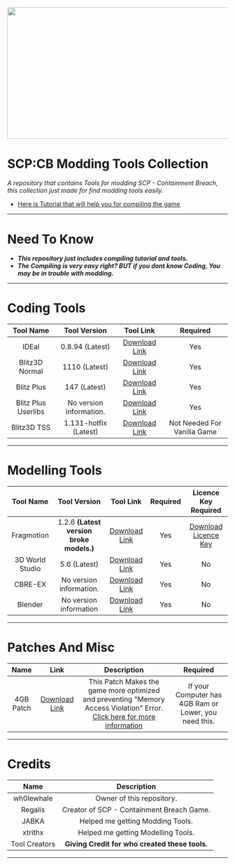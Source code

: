 ## <img src="https://github.com/WH0LEWHALE/scp-mt-collection/assets/146978592/45d426ea-14f8-4cdd-a011-471ad3f04050" width="1280" height="300">

# SCP:CB Modding Tools Collection

_A repository that contains Tools for modding SCP - Containment Breach, this collection just made for find modding tools easily._
- [Here is Tutorial that will help you for compiling the game](/scp-mt-collection/wiki/Tutorial)
***

# Need To Know
  - ___This repository just includes compiling tutorial and tools.___
  - ___The Compiling is very easy right? BUT if you dont know Coding, You may be in trouble with modding.___
***
</div>

# Coding Tools
| Tool Name | Tool Version  | Tool Link | Required |
| :--:         | :--:   |          :--: |          :--: |
| IDEal   | 0.8.94 (Latest) | [Download Link](/scp-mt-collection/blob/main/Coding/IDEal_0.8.94_setup.exe)| Yes|
| Blitz3D Normal | 1110 (Latest) | [Download Link](/scp-mt-collection/blob/main/Coding/Blitz3DSetup1110.exe)| Yes|
| Blitz Plus | 147 (Latest) | [Download Link](/scp-mt-collection/blob/main/Coding/BlitzPlusSetup147.exe)| Yes|
| Blitz Plus Userlibs | No version information. | [Download Link](/scp-mt-collection/blob/main/Coding/userlibs_BlitzPlus.zip)| Yes|
| Blitz3D TSS | 1.131-hotfix (Latest) | [Download Link](/scp-mt-collection/blob/main/Coding/Blitz3DTSS.zip)| Not Needed For Vanilla Game|
***
# Modelling Tools
| Tool Name | Tool Version  | Tool Link | Required | Licence Key Required |
| :--:         | :--:   |          :--: |          :--: | :--: |
| Fragmotion | 1.2.6 **(Latest version broke models.)** | [Download Link](/scp-mt-collection/blob/main/Modelling/fragmotion_126.zip) | Yes| [Download Licence Key](/scp-mt-collection/blob/main/Modelling/fragmotion%20licence%20key.zip)| No |
| 3D World Studio | 5.6 (Latest) | [Download Link](/scp-mt-collection/blob/main/Modelling/3dworldstudio5.6.exe)| Yes| No |
| CBRE-EX | No version information. | [Download Link](/scp-mt-collection/blob/main/Coding/BlitzPlusSetup147.exe)| Yes| No|
| Blender | No version information | [Download Link](https://blender.org/download/)| Yes| No|

***
# Patches And Misc
| Name | Link | Description | Required 
| :--:      |          :--: | :--: | :--: |
| 4GB Patch | [Download Link](/scp-mt-collection/blob/main/4gb_patch.exe) | This Patch Makes the game more optimized and preventing "Memory Access Violation" Error. [Click here for more information](/scp-mt-collection/wiki/Tutorial#memory-access-violation)| If your Computer has 4GB Ram or Lower, you need this.

***


# Credits
| Name | Description
| :--:         | :--:  
| wh0lewhale | Owner of this repository.
| Regalis | Creator of SCP - Containment Breach Game.
| JABKA | Helped me getting Modding Tools.
| xtrithx | Helped me getting Modelling Tools.
| Tool Creators | **Giving Credit for who created these tools.**


***
